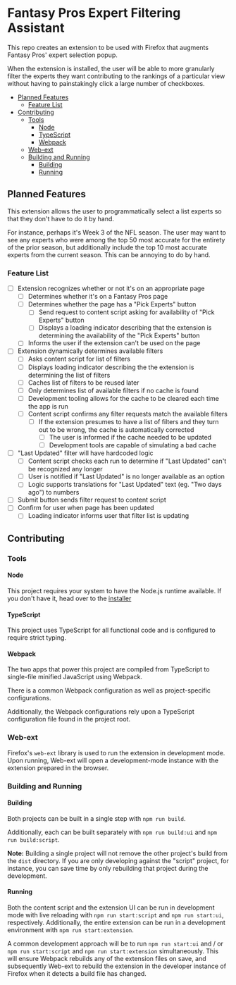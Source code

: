 # Fantasy Pros Expert Filtering Assistant

This repo creates an extension to be used with Firefox that augments Fantasy Pros' expert selection popup.

When the extension is installed, the user will be able to more granularly filter the experts they want contributing
to the rankings of a particular view without having to painstakingly click a large number of checkboxes.

- [Planned Features](#planned-features)
  - [Feature List](#feature-list)
- [Contributing](#contributing)
  - [Tools](#tools)
    - [Node](#node)
    - [TypeScript](#typescript)
    - [Webpack](#webpack)
  - [Web-ext](#web-ext)
  - [Building and Running](#building-and-running)
    - [Building](#building)
    - [Running](#running)

## Planned Features

This extension allows the user to programmatically select a list experts so that they don't have to do it by hand.

For instance, perhaps it's Week 3 of the NFL season. The user may want to see any experts who were among the top 50 most accurate
for the entirety of the prior season, but additionally include the top 10 most accurate experts from the current season. This
can be annoying to do by hand.

### Feature List

- [ ] Extension recognizes whether or not it's on an appropriate page
  - [ ] Determines whether it's on a Fantasy Pros page
  - [ ] Determines whether the page has a "Pick Experts" button
    - [ ] Send request to content script asking for availability of "Pick Experts" button
    - [ ] Displays a loading indicator describing that the extension is determining the availability of the "Pick Experts" button
  - [ ] Informs the user if the extension can't be used on the page
- [ ] Extension dynamically determines available filters
  - [ ] Asks content script for list of filters
  - [ ] Displays loading indicator describing the the extension is determining the list of filters
  - [ ] Caches list of filters to be reused later
  - [ ] Only determines list of available filters if no cache is found
  - [ ] Development tooling allows for the cache to be cleared each time the app is run
  - [ ] Content script confirms any filter requests match the available filters
    - [ ] If the extension presumes to have a list of filters and they turn out to be wrong, the cache is automatically corrected
      - [ ] The user is informed if the cache needed to be updated
      - [ ] Development tools are capable of simulating a bad cache
- [ ] "Last Updated" filter will have hardcoded logic
  - [ ] Content script checks each run to determine if "Last Updated" can't be recognized any longer
  - [ ] User is notified if "Last Updated" is no longer available as an option
  - [ ] Logic supports translations for "Last Updated" text (eg. "Two days ago") to numbers
- [ ] Submit button sends filter request to content script
- [ ] Confirm for user when page has been updated
  - [ ] Loading indicator informs user that filter list is updating

## Contributing

### Tools

#### Node

This project requires your system to have the Node.js runtime available. If you don't have it, head over to the [installer](https://nodejs.org/en/)

#### TypeScript

This project uses TypeScript for all functional code and is configured to require strict typing.

#### Webpack

The two apps that power this project are compiled from TypeScript to single-file minified JavaScript using Webpack.

There is a common Webpack configuration as well as project-specific configurations.

Additionally, the Webpack configurations rely upon a TypeScript configuration file found in the project root.

### Web-ext

Firefox's `web-ext` library is used to run the extension in development mode. Upon running, Web-ext will open a development-mode instance with the extension prepared in the browser.

### Building and Running

#### Building

Both projects can be built in a single step with `npm run build`.

Additionally, each can be built separately with `npm run build:ui` and `npm run build:script`.

**Note:** Building a single project will not remove the other project's build from the `dist` directory. If you are only developing against the "script" project, for instance, you can save time by only rebuilding that project during the development.

#### Running

Both the content script and the extension UI can be run in development mode with live reloading with `npm run start:script` and `npm run start:ui`, respectively. Additionally, the entire extension can be run in a development environment with `npm run start:extension`.

A common development approach will be to run `npm run start:ui` and / or `npm run start:script` and `npm run start:extension` simultaneously. This will ensure Webpack rebuilds any of the
extension files on save, and subsequently Web-ext to rebuild the extension in the developer instance of Firefox when it detects a build file has changed.
